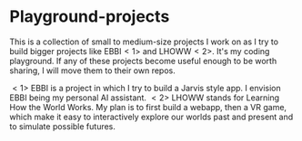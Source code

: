 # Playground-projects

This is a collection of small to medium-size projects I work on as I try to build bigger projects like EBBI$<1>$ and LHOWW$<2>$. It's my coding playground. If any of these projects become useful enough to be worth sharing, I will move them to their own repos. 

$<1>$ EBBI is a project in which I try to build a Jarvis style app. I envision EBBI being my personal AI assistant.
$<2>$ LHOWW stands for Learning How the World Works. My plan is to first build a webapp, then a VR game, which make it easy to interactively explore our worlds past and present and to simulate possible futures.